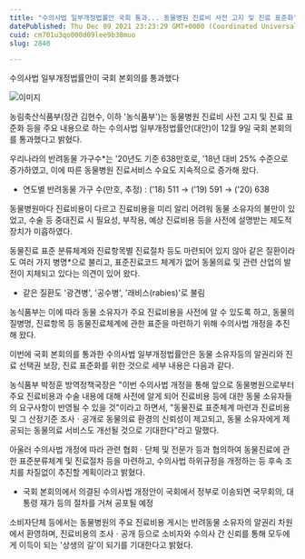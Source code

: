 ```yaml
---
title: "수의사법 일부개정법률안 국회 통과... 동물병원 진료비 사전 고지 및 진료 표준화"
datePublished: Thu Dec 09 2021 23:23:29 GMT+0000 (Coordinated Universal Time)
cuid: cm701u3qo000d09lee9b30muo
slug: 2840

---
```



수의사법 일부개정법률안이 국회 본회의를 통과했다

![이미지](https://cdn.hashnode.com/res/hashnode/image/upload/v1739252168892/b6065454-1df2-481e-b6a2-e9aa972c650c.jpeg)

농림축산식품부(장관 김현수, 이하 '농식품부')는 동물병원 진료비 사전 고지 및 진료 표준화 등을 주요 내용으로 하는 수의사법 일부개정법률안(대안)이 12월 9일 국회 본회의를 통과했다고 밝혔다.

우리나라의 반려동물 가구수*는 '20년도 기준 638만호로, '18년 대비 25% 수준으로 증가하였고, 이에 따른 동물병원 진료서비스 수요도 지속적으로 증가해 왔다.

* 연도별 반려동물 가구 수(만호, 추정) : ('18) 511 → ('19) 591 → ('20) 638

동물병원마다 진료비용이 다르고 진료비용을 미리 알리 어려워 동물 소유자의 불만이 있었고, 수술 등 중대진료 시 필요성, 부작용, 예상 진료비용 등을 사전에 설명받는 제도적 장치가 미흡하였다.

동물진료 표준 분류체계와 진료항목별 진료절차 등도 마련되어 있지 않아 같은 질환이라도 여러 가지 병명*으로 불리고, 표준진료코드 체계가 없어 동물의료 및 관련 산업의 발전이 지체되고 있다는 의견이 있어 왔다.

* 같은 질환도 '광견병', '공수병', '래비스(rabies)'로 불림

농식품부는 이에 따라 동물 소유자가 주요 진료비용을 사전에 알 수 있도록 하고, 동물의 질병명, 진료항목 등 동물진료체계에 관한 표준을 마련하기 위해 수의사법 개정을 추진해 왔다.

이번에 국회 본회의를 통과한 수의사법 일부개정법률안은 동물 소유자등의 알권리와 진료 선택권 보장, 진료 표준화를 위한 것으로 세부 내용은 다음과 같다.

농식품부 박정훈 방역정책국장은 "이번 수의사법 개정을 통해 앞으로 동물병원으로부터 주요 진료비용과 수술 내용에 대해 사전에 알게 되어 진료비용 등에 대한 동물 소유자들의 요구사항이 반영될 수 있을 것"이라고 하면서, "동물진료 표준체계 마련과 진료비용 및 그 산정기준 조사ㆍ공개로 동물의료 환경의 신뢰성이 제고되고, 동물 소유자에게 제공되는 동물의료 서비스도 개선될 것으로 기대한다"라고 말했다.

아울러 수의사법 개정에 따라 관련 협회ㆍ단체 및 전문가 등과 협의하여 동물진료에 관한 표준분류체계 및 진료절차 등을 마련하고, 수의사법 하위규정을 개정하는 등 후속 조치를 차질없이 추진할 계획이라고 밝혔다.

* 국회 본회의에서 의결된 수의사법 개정안이 국회에서 정부로 이송되면 국무회의, 대통령 재가 등의 절차를 거쳐 공포될 예정

소비자단체 등에서는 동물병원의 주요 진료비용 게시는 반려동물 소유자의 알권리 차원에서 환영하며, 진료비용의 조사ㆍ공개 등으로 소비자와 수의사 간 신뢰를 통해 모두에게 이득이 되는 '상생의 길'이 되기를 기대한다고 밝혔다.